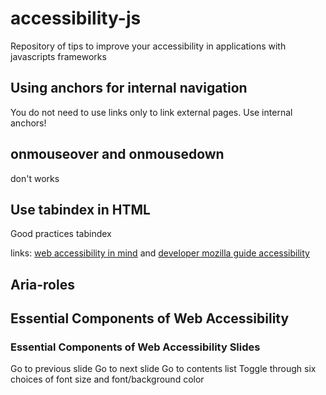 # accessibility-js
Repository of tips to improve your accessibility in applications with javascripts frameworks

## Using anchors for internal navigation
You do not need to use links only to link external pages. Use internal anchors!

## onmouseover and onmousedown
don't works 

## Use tabindex in HTML
Good practices tabindex

links:
[web accessibility in mind](http://webaim.org/techniques/keyboard/tabindex) and
[developer mozilla guide accessibility](https://developer.mozilla.org/en-US/docs/Web/Accessibility/Keyboard-navigable_JavaScript_widgets)

## Aria-roles 

## Essential Components of Web Accessibility

### Essential Components of Web Accessibility Slides

Go to previous slide
Go to next slide
Go to contents list
Toggle through six choices of font size and font/background color

